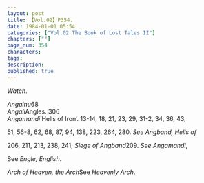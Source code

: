 ```yaml
---
layout: post
title: 【Vol.02】P354.
date: 1984-01-01 05:54
categories: ["Vol.02 The Book of Lost Tales II"]
chapters: [""]
page_num: 354
characters: 
tags: 
description: 
published: true
---
```


<p style="text-indent: 0;">
<I>Watch</I>.
</p>

<I>Angainu</I>68<BR><I>Angali</I>Angles. 306<BR><I>Angamandi</I>‘Hells of Iron’. 13-14, 18, 21, 23, 29, 31-2, 34, 36, 43,

51, 56-8, 62, 68, 87, 94, 138, 223, 264, 280. <I>See Angband, Hells of</I>

206, 211, 213, 238, 241; <I>Siege of Angband</I>209. <I>See Angamandi</I>,

See <I>Engle, English</I>.

<I>Arch of Heaven, the Arch</I>See <I>Heavenly Arch</I>.

